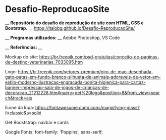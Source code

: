 # Desafio-ReproducaoSite

__ __Repositório do desafio de reprodução de site com HTML, CSS e Bootstrap.__ __
https://italobg.github.io/Desafio-ReproducaoSite/

__ __Programas utilizados:__ __ Adobe Photoshop, VS Code


__ __Referências:__ __

Mockup do site: https://br.freepik.com/psd-gratuitas/conceito-de-paginas-de-destino-veterinarias_7033095.htm

Logo: https://br.freepik.com/vetores-premium/giro-de-mao-desenhada-gato-patas-em-fundo-branco-silhueta-de-animais-adoraveis-de-vetor-em-estilo-moderno-ilustracao-engracada-bonita-higienica-para-cartaz-banner-impressao-sala-de-jogos-de-criancas-de-decoracao_21212228.htm#query=pet%20logo&position=8&from_view=search&track=ais

Ícone da lupa: https://fontawesome.com/icons/magnifying-glass?f=classic&s=solid

Get Booststrap: navbar e cards

Google Fonts: font-family: 'Poppins', sans-serif;


